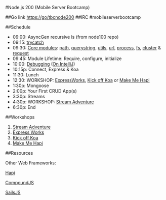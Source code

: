#Node.js 200 (Mobile Server Bootcamp)

##Go link
[https://go/tbcnode200](https://go/tbcnode200)
##IRC
\#mobileserverbootcamp

##Schedule

* 09:00: AsyncGen recursive ls (from node100 repo)
* 09:15: [trycatch](https://github.com/CrabDude/trycatch)
* 09:30: [Core modules](http://nodejs.org/api/all.html): [path](http://nodejs.org/api/path.html), [querystring](http://nodejs.org/api/querystring.html), [utils](http://nodejs.org/api/util.html), [url](http://nodejs.org/api/url.html), [process](http://nodejs.org/api/process.html), [fs](http://nodejs.org/api/fs.html), [cluster](http://nodejs.org/api/cluster.html) & [request](https://github.com/mikeal/request)
* 09:45: Module Lifetime: Require, configure, initialize
* 10:00: [Debugging](https://github.com/node-inspector/node-inspector) ([On IntelliJ](http://www.jetbrains.com/idea/webhelp/running-and-debugging-node-js.html))
* 10:15p: Connect, Express & Koa
* 11:30: Lunch
* 12:30: WORKSHOP: [ExpressWorks](http://nodeschool.io/#expressworks), [Kick off Koa](http://nodeschool.io/#kick-off-koa) or [Make Me Hapi](http://nodeschool.io/#makemehapi)
* 1:30p: Mongoose
* 2:00p: Your First CRUD App(s)
* 3:30p: Streams
* 4:30p: WORKSHOP: [Stream Adventure](http://nodeschool.io/#stream-adventure)
* 6:30p: End


##Workshops

1. [Stream Adventure](http://nodeschool.io/#stream-adventure)
2. [Express Works](http://nodeschool.io/#expressworks)
3. [Kick off Koa](http://nodeschool.io/#kick-off-koa)
4. [Make Me Hapi](http://nodeschool.io/#makemehapi)

##Resources

Other Web Frameworks:

[Hapi](https://github.com/spumko/hapi/)

[CompoundJS](http://compoundjs.com)

[SailsJS](http://sailsjs.org)